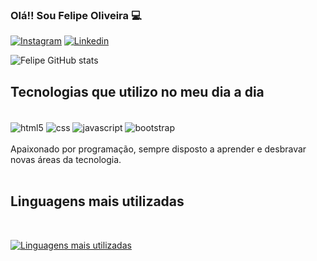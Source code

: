 

### Olá!! Sou Felipe Oliveira 💻

[![Instagram](https://img.shields.io/badge/Instagram-E4405F?style=for-the-badge&logo=instagram&logoColor=white)](https://instagram.com/felpzz.dev)
[![Linkedin](https://img.shields.io/badge/LinkedIn-0077B5?style=for-the-badge&logo=linkedin&logoColor=white)](https://instagram.com/felipeoliveiraferreira25)

![Felipe GitHub stats](https://github-readme-stats.vercel.app/api?username=felipeoliveira25&show_icons=true&theme=tokyonight)

## Tecnologias que utilizo no meu dia a dia

<div style="display: inline-block"><br>
<img alt="html5" align="center" src="https://img.shields.io/badge/HTML5-E34F26?style=for-the-badge&logo=html5&logoColor=white">
<img alt="css" align="center" src="https://img.shields.io/badge/CSS3-1572B6?style=for-the-badge&logo=css3&logoColor=white">
<img alt="javascript" align="center" src="https://img.shields.io/badge/JavaScript-F7DF1E?style=for-the-badge&logo=javascript&logoColor=black">
<img alt="bootstrap" align="center" src="https://img.shields.io/badge/Bootstrap-563D7C?style=for-the-badge&logo=bootstrap&logoColor=white">
<div>


<br>
Apaixonado por programação, sempre disposto a aprender e desbravar novas áreas da tecnologia.
<br><br>

## Linguagens mais utilizadas

<br>

[![Linguagens mais utilizadas](https://github-readme-stats.vercel.app/api/top-langs/?username=felipeoliveira25&hide_progress=true)](https://github.com/anuraghazra/github-readme-stats)
